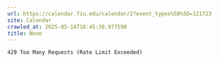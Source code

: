 ```yaml
---
url: https://calendar.fiu.edu/calendar/2?event_types%5B%5D=121723
site: Calendar
crawled_at: 2025-05-14T18:45:38.977590
title: None
---
```


```
429 Too Many Requests (Rate Limit Exceeded)

```

